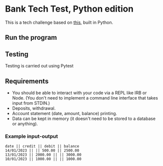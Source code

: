 # Bank Tech Test, Python edition

This is a tech challenge based on [this](https://github.com/makersacademy/course/blob/main/individual_challenges/bank_tech_test.md), built in Python.  

## Run the program

## Testing
Testing is carried out using Pytest

## Requirements
- You should be able to interact with your code via a REPL like IRB or Node. (You don't need to implement a command line interface that takes input from STDIN.)
- Deposits, withdrawal.
- Account statement (date, amount, balance) printing.
- Data can be kept in memory (it doesn't need to be stored to a database or anything).

### Example input-output
```
date || credit || debit || balance 
14/01/2023 || || 500.00 || 2500.00 
13/01/2023 || 2000.00 || || 3000.00 
10/01/2023 || 1000.00 || || 1000.00
```